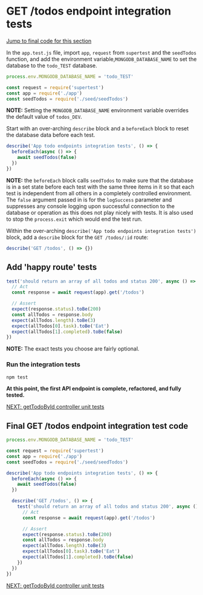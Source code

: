 # GET /todos endpoint integration tests

[Jump to final code for this section](#final-get-todos-endpoint-integration-test-code)

In the `app.test.js` file, import `app`, `request` from `supertest` and the `seedTodos` function, and add the environment variable,`MONGODB_DATABASE_NAME` to set the database to the `todo_TEST` database.

```javascript
process.env.MONGODB_DATABASE_NAME = 'todo_TEST'

const request = require('supertest')
const app = require('./app')
const seedTodos = require('./seed/seedTodos')
```

**NOTE:** Setting the `MONGODB_DATABASE_NAME` environment variable overrides the default value of `todos_DEV`.

Start with an over-arching `describe` block and a `beforeEach` block to reset the database data before each test.

```javascript
describe('App todo endpoints integration tests', () => {
  beforeEach(async () => {
    await seedTodos(false)
  })
})
```

**NOTE:** the `beforeEach` block calls `seedTodos` to make sure that the database is in a set state before each test with the same three items in it so that each test is independent from all others in a completely controlled environment. The `false` argument passed in is for the `logSuccess` parameter and suppresses any console logging upon successful connection to the database or operation as this does not play nicely with tests. It is also used to stop the `process.exit` which would end the test run.

Within the over-arching `describe('App todo endpoints integration tests')` block, add a `describe` block for the `GET /todos/:id` route:

```javascript
describe('GET /todos', () => {})
```

## Add 'happy route' tests

```javascript
test('should return an array of all todos and status 200', async () => {
  // Act
  const response = await request(app).get('/todos')

  // Assert
  expect(response.status).toBe(200)
  const allTodos = response.body
  expect(allTodos.length).toBe(3)
  expect(allTodos[0].task).toBe('Eat')
  expect(allTodos[1].completed).toBe(false)
})
```

**NOTE:** The exact tests you choose are fairly optional.

### Run the integration tests

```bash
npm test
```

**At this point, the first API endpoint is complete, refactored, and fully tested.**

[NEXT: getTodoById controller unit tests](3a_getTodoById_endpoint.md)

## Final GET /todos endpoint integration test code

```javascript
process.env.MONGODB_DATABASE_NAME = 'todo_TEST'

const request = require('supertest')
const app = require('./app')
const seedTodos = require('./seed/seedTodos')

describe('App todo endpoints integration tests', () => {
  beforeEach(async () => {
    await seedTodos(false)
  })

  describe('GET /todos', () => {
    test('should return an array of all todos and status 200', async () => {
      // Act
      const response = await request(app).get('/todos')

      // Assert
      expect(response.status).toBe(200)
      const allTodos = response.body
      expect(allTodos.length).toBe(3)
      expect(allTodos[0].task).toBe('Eat')
      expect(allTodos[1].completed).toBe(false)
    })
  })
})
```

[NEXT: getTodoById controller unit tests](3a_getTodoById_endpoint.md)
